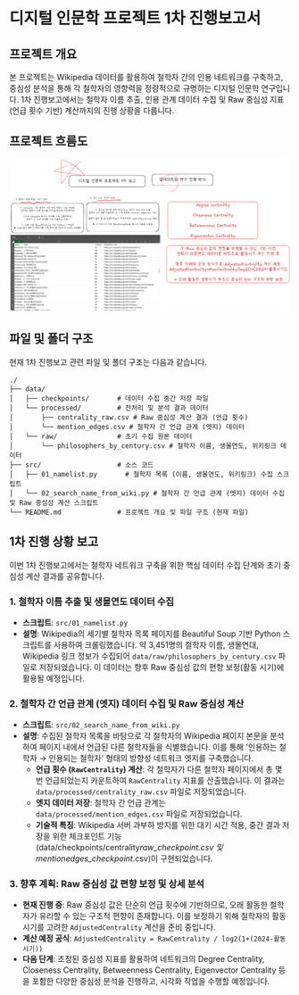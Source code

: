 # 디지털 인문학 프로젝트 1차 진행보고서

## 프로젝트 개요

본 프로젝트는 Wikipedia 데이터를 활용하여 철학자 간의 인용 네트워크를 구축하고, 중심성 분석을 통해 각 철학자의 영향력을 정량적으로 규명하는 디지털 인문학 연구입니다. 1차 진행보고에서는 철학자 이름 추출, 인용 관계 데이터 수집 및 Raw 중심성 지표(언급 횟수 기반) 계산까지의 진행 상황을 다룹니다.

## 프로젝트 흐름도

![프로젝트 1차 진행보고 흐름도](./디지털인문학_프로젝트_1차진행보고_excalidraw.png)

## 파일 및 폴더 구조

현재 1차 진행보고 관련 파일 및 폴더 구조는 다음과 같습니다.

```
./
├── data/
│   ├── checkpoints/       # 데이터 수집 중간 저장 파일
│   └── processed/         # 전처리 및 분석 결과 데이터
│       ├── centrality_raw.csv # Raw 중심성 계산 결과 (언급 횟수)
│       └── mention_edges.csv # 철학자 간 언급 관계 (엣지) 데이터
│   └── raw/               # 초기 수집 원본 데이터
│       └── philosophers_by_century.csv # 철학자 이름, 생몰연도, 위키링크 데이터
├── src/                   # 소스 코드
│   ├── 01_namelist.py       # 철학자 목록 (이름, 생몰연도, 위키링크) 수집 스크립트
│   └── 02_search_name_from_wiki.py # 철학자 간 언급 관계 (엣지) 데이터 수집 및 Raw 중심성 계산 스크립트
└── README.md              # 프로젝트 개요 및 파일 구조 (현재 파일)
```

## 1차 진행 상황 보고

이번 1차 진행보고에서는 철학자 네트워크 구축을 위한 핵심 데이터 수집 단계와 초기 중심성 계산 결과를 공유합니다.

### 1. 철학자 이름 추출 및 생몰연도 데이터 수집

- **스크립트**: `src/01_namelist.py`
- **설명**: Wikipedia의 세기별 철학자 목록 페이지를 Beautiful Soup 기반 Python 스크립트를 사용하여 크롤링했습니다. 약 3,451명의 철학자 이름, 생몰연대, Wikipedia 링크 정보가 수집되어 `data/raw/philosophers_by_century.csv` 파일로 저장되었습니다. 이 데이터는 향후 Raw 중심성 값의 편향 보정(활동 시기)에 활용될 예정입니다.

### 2. 철학자 간 언급 관계 (엣지) 데이터 수집 및 Raw 중심성 계산

- **스크립트**: `src/02_search_name_from_wiki.py`
- **설명**: 수집된 철학자 목록을 바탕으로 각 철학자의 Wikipedia 페이지 본문을 분석하여 페이지 내에서 언급된 다른 철학자들을 식별했습니다. 이를 통해 '인용하는 철학자 → 인용되는 철학자' 형태의 방향성 네트워크 엣지를 구축했습니다.
  - **언급 횟수 (`RawCentrality`) 계산**: 각 철학자가 다른 철학자 페이지에서 총 몇 번 언급되었는지 카운트하여 `RawCentrality` 지표를 산출했습니다. 이 결과는 `data/processed/centrality_raw.csv` 파일로 저장되었습니다.
  - **엣지 데이터 저장**: 철학자 간 언급 관계는 `data/processed/mention_edges.csv` 파일로 저장되었습니다.
  - **기술적 특징**: Wikipedia 서버 과부하 방지를 위한 대기 시간 적용, 중간 결과 저장을 위한 체크포인트 기능(data/checkpoints/centrality*raw_checkpoint*_.csv 및 mention*edges_checkpoint*_.csv)이 구현되었습니다.

### 3. 향후 계획: Raw 중심성 값 편향 보정 및 상세 분석

- **현재 진행 중**: Raw 중심성 값은 단순히 언급 횟수에 기반하므로, 오래 활동한 철학자가 유리할 수 있는 구조적 편향이 존재합니다. 이를 보정하기 위해 철학자의 활동 시기를 고려한 `AdjustedCentrality` 계산을 준비 중입니다.
- **계산 예정 공식**: `AdjustedCentrality = RawCentrality / log2(1+(2024-활동시기))`
- **다음 단계**: 조정된 중심성 지표를 활용하여 네트워크의 Degree Centrality, Closeness Centrality, Betweenness Centrality, Eigenvector Centrality 등을 포함한 다양한 중심성 분석을 진행하고, 시각화 작업을 수행할 예정입니다.
